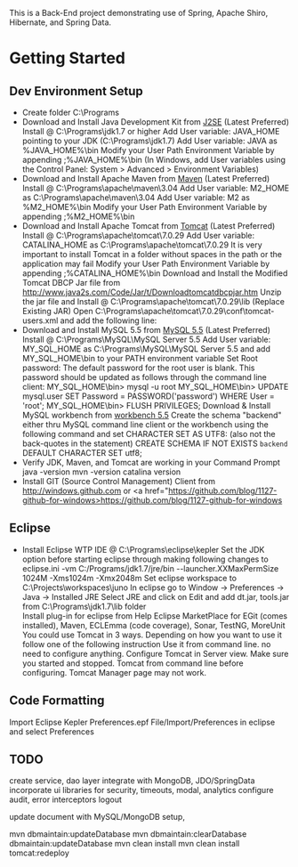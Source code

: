 This is a Back-End project demonstrating use of Spring, Apache Shiro, Hibernate, and Spring Data.

# Getting Started

## Dev Environment Setup

* Create folder C:\Programs
* Download and Install Java Development Kit from <a href="http://www.oracle.com/technetwork/java/javase/downloads/index.html">J2SE</a> (Latest Preferred)
  Install @ C:\Programs\jdk1.7 or higher
  Add User variable: JAVA_HOME pointing to your JDK (C:\Programs\jdk1.7)
  Add User variable: JAVA as %JAVA_HOME%\bin
  Modify your User Path Environment Variable by appending ;%JAVA_HOME%\bin
  (In Windows, add User variables using the Control Panel: System &gt; Advanced &gt; Environment Variables)
* Download and Install Apache Maven from <a href="http://maven.apache.org/download.html">Maven</a> (Latest Preferred)
  Install @ C:\Programs\apache\maven\3.04
  Add User variable: M2_HOME as C:\Programs\apache\maven\3.04
  Add User variable: M2 as %M2_HOME%\bin
  Modify your User Path Environment Variable by appending ;%M2_HOME%\bin
* Download and Install Apache Tomcat from <a href="http://tomcat.apache.org/download-70.cgi">Tomcat</a> (Latest Preferred)
  Install @ C:\Programs\apache\tomcat\7.0.29
  Add User variable: CATALINA_HOME as C:\Programs\apache\tomcat\7.0.29
  It is very important to install Tomcat in a folder without spaces in the path or the application may fail
  Modify your User Path Environment Variable by appending ;%CATALINA_HOME%\bin
  Download and Install the Modified Tomcat DBCP Jar file from <a href="http://www.java2s.com/Code/Jar/t/Downloadtomcatdbcpjar.htm">http://www.java2s.com/Code/Jar/t/Downloadtomcatdbcpjar.htm</a>
  Unzip the jar file and Install @ C:\Programs\apache\tomcat\7.0.29\lib (Replace Existing JAR)
  Open C:\Programs\apache\tomcat\7.0.29\conf\tomcat-users.xml and add the following line:
    <user username="admin" password="" roles="manager-gui, manager-script, manager-jmx, manager-status"/>
* Download and Install MySQL 5.5 from <a href="http://dev.mysql.com/downloads/mysql/5.5.html">MySQL 5.5</a> (Latest Preferred)
  Install @ C:\Programs\MySQL\MySQL Server 5.5
  Add User variable: MY_SQL_HOME as C:\Programs\MySQL\MySQL Server 5.5 and add MY_SQL_HOME\bin to your PATH environment variable
  Set Root password:
    The default password for the root user is blank. This password should be updated as follows through the command line client:
      MY_SQL_HOME\bin> mysql -u root
      MY_SQL_HOME\bin> UPDATE mysql.user SET Password = PASSWORD('password') WHERE User = 'root';
      MY_SQL_HOME\bin> FLUSH PRIVILEGES;
  Download & Install MySQL workbench from <a href="http://dev.mysql.com/downloads/workbench/5.5.html">workbench 5.5</a>
  Create the schema "backend" either thru MySQL command line client or the workbench using the following command and set CHARACTER SET AS UTF8: (also not the back-quotes in the statement)
    CREATE SCHEMA IF NOT EXISTS `backend` DEFAULT CHARACTER SET utf8;
* Verify JDK, Maven, and Tomcat are working in your Command Prompt
  java -version
  mvn -version
  catalina version
* Install GIT (Source Control Management) Client from <a href="http://windows.github.com">http://windows.github.com</a> or <a href="https://github.com/blog/1127-github-for-windows>https://github.com/blog/1127-github-for-windows</a>

## Eclipse

* Install Eclipse WTP IDE @ C:\Programs\eclipse\kepler
  Set the JDK option before starting eclipse through making following changes to eclipse.ini
    -vm
    C:/Programs/jdk1.7/jre/bin
    --launcher.XXMaxPermSize
    1024M
    -Xms1024m
    -Xmx2048m
  Set eclipse workspace to C:\Projects\workspaces\juno
  In eclipse go to Window -&gt; Preferences -&gt; Java -&gt; Installed JRE
  Select JRE and click on Edit and add dt.jar, tools.jar from C:\Programs\jdk1.7\lib folder</li>
  Install plug-in for eclipse from Help Eclipse MarketPlace for EGit (comes installed), Maven, ECLEmma  (code coverage), Sonar, TestNG, MoreUnit
  You could use Tomcat in 3 ways. Depending on how you want to use it follow one of the following instruction
    Use it from command line. no need to configure anything.
    Configure Tomcat in Server view. Make sure you started and stopped.
    Tomcat from command line before configuring. Tomcat Manager page may not work.

## Code Formatting
Import Eclipse Kepler Preferences.epf File/Import/Preferences in eclipse and select Preferences


## TODO
create service, dao layer
integrate with MongoDB, JDO/SpringData
incorporate ui libraries for security, timeouts, modal, analytics
configure audit, error interceptors
logout

update document with MySQL/MongoDB setup,

mvn dbmaintain:updateDatabase
mvn dbmaintain:clearDatabase dbmaintain:updateDatabase
mvn clean install
mvn clean install tomcat:redeploy